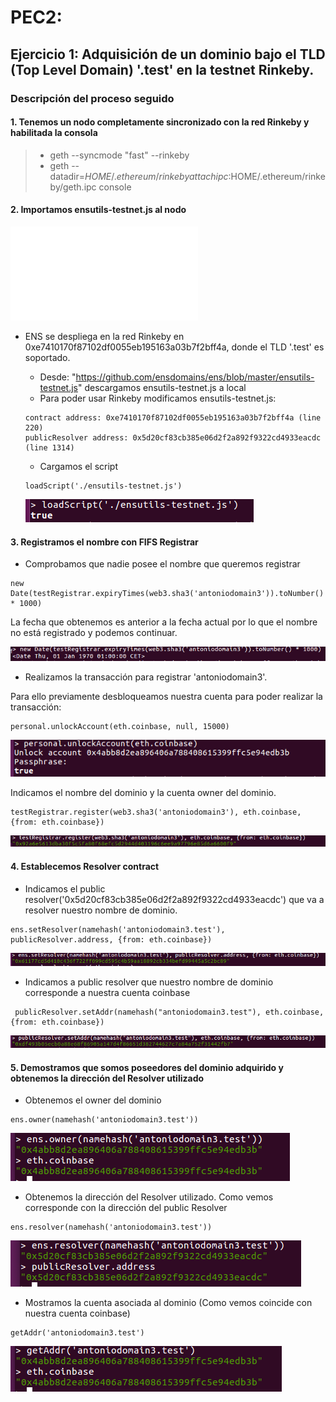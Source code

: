 # PEC2:

## Ejercicio 1: Adquisición de un dominio bajo el TLD (Top Level Domain) '.test' en la testnet Rinkeby.

### Descripción del proceso seguido
####  1. Tenemos un nodo completamente sincronizado con la red Rinkeby y habilitada la consola

> -   geth --syncmode "fast" --rinkeby
> -   geth --datadir=$HOME/.ethereum/rinkeby attach ipc:$HOME/.ethereum/rinkeby/geth.ipc console

####  2. Importamos ensutils-testnet.js al nodo

![ensutils-testnet.js](./ensutils-testnet.js)	

* ENS se despliega en la red Rinkeby en 0xe7410170f87102df0055eb195163a03b7f2bff4a, donde el TLD '.test' es soportado. 

    - Desde: "https://github.com/ensdomains/ens/blob/master/ensutils-testnet.js" descargamos ensutils-testnet.js a local
    - Para poder usar Rinkeby modificamos ensutils-testnet.js:
    ~~~
    contract address: 0xe7410170f87102df0055eb195163a03b7f2bff4a (line 220)
    publicResolver address: 0x5d20cf83cb385e06d2f2a892f9322cd4933eacdc (line 1314)
    ~~~
	- Cargamos el script
	~~~
	loadScript('./ensutils-testnet.js')
	~~~
	![img1](./images/loadScript.png)


####  3. Registramos el nombre con FIFS Registrar

   - Comprobamos que nadie posee el nombre que queremos registrar
   ~~~
   new Date(testRegistrar.expiryTimes(web3.sha3('antoniodomain3')).toNumber() * 1000)
   ~~~
   La fecha que obtenemos es anterior a la fecha actual por lo que el nombre no está registrado y podemos continuar.

   ![img2](./images/checkNameExistance.png)


   - Realizamos la transacción para registrar 'antoniodomain3'. 

   Para ello previamente desbloqueamos nuestra cuenta para poder realizar la transacción:
   ~~~
   personal.unlockAccount(eth.coinbase, null, 15000)
   ~~~
   ![img3](./images/unlockAccount.png)

   Indicamos el nombre del dominio y la cuenta owner del dominio.
   ~~~
   testRegistrar.register(web3.sha3('antoniodomain3'), eth.coinbase, {from: eth.coinbase})
   ~~~
   ![img4](./images/contractRegistrar.png)
	

####  4. Establecemos Resolver contract

   - Indicamos el public resolver('0x5d20cf83cb385e06d2f2a892f9322cd4933eacdc') que va a resolver nuestro nombre de dominio.
   ~~~
   ens.setResolver(namehash('antoniodomain3.test'), publicResolver.address, {from: eth.coinbase})
   ~~~

   ![img5](./images/setResolver.png)

   - Indicamos a public resolver que nuestro nombre de dominio corresponde a nuestra cuenta coinbase
   ~~~
    publicResolver.setAddr(namehash("antoniodomain3.test"), eth.coinbase, {from: eth.coinbase})  
   ~~~

   ![img6](./images/setAddressToResolve.png)
       

####  5. Demostramos que somos poseedores del dominio adquirido y obtenemos la dirección del Resolver utilizado

   - Obtenemos el owner del dominio
   ~~~
   ens.owner(namehash('antoniodomain3.test'))
   ~~~
  
   ![img7](./images/domainOwner.png)

   - Obtenemos la dirección del Resolver utilizado. Como vemos corresponde con la dirección del public Resolver
   ~~~
   ens.resolver(namehash('antoniodomain3.test'))
   ~~~
  
   ![img8](./images/resolverAddress.png)

   - Mostramos la cuenta asociada al dominio (Como vemos coincide con nuestra cuenta coinbase)
   ~~~
   getAddr('antoniodomain3.test')
   ~~~
  
   ![img9](./images/getAddress.png)
